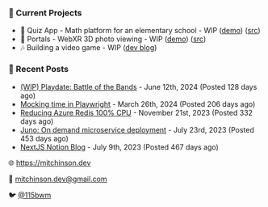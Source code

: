 ### 📌 Current Projects
- 📝 Quiz App - Math platform for an elementary school - WIP ([demo](https://quiz-staging.mitchinson.dev/)) ([src](https://github.com/bmitchinson/budget-entry))
- 📸 Portals - WebXR 3D photo viewing - WIP ([demo](https://portals.mitchinson.dev/)) ([src](https://github.com/bmitchinson/vr-jpg-viewer-webxr))
- 🎶 Building a video game - WIP ([dev blog](https://blog.mitchinson.dev/playdate-dev-one))

### 📝 Recent Posts

- [(WIP) Playdate: Battle of the Bands](https://blog.mitchinson.dev/playdate-dev-one) - June 12th, 2024 (Posted 128 days ago)
- [Mocking time in Playwright](https://blog.mitchinson.dev/playwright-mock-time) - March 26th, 2024 (Posted 206 days ago)
- [Reducing Azure Redis 100% CPU](https://blog.mitchinson.dev/redis-cpu) - November 21st, 2023 (Posted 332 days ago)
- [Juno: On demand microservice deployment](https://blog.mitchinson.dev/juno) - July 23rd, 2023 (Posted 453 days ago)
- [NextJS Notion Blog](https://blog.mitchinson.dev/blog-2023) - July 9th, 2023 (Posted 467 days ago)

🌐 https://mitchinson.dev

💌 mitchinson.dev@gmail.com

🐦 [@115bwm](https://twitter.com/115bwm)